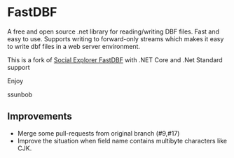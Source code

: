 FastDBF
=======

A free and open source .net library for reading/writing DBF files. Fast and easy to use. Supports writing to forward-only streams which makes it easy to write dbf files in a web server environment.

This is a fork of [Social Explorer FastDBF](https://github.com/SocialExplorer/FastDBF) 
with .NET Core and .Net Standard support

Enjoy

ssunbob

## Improvements
* Merge some pull-requests from original branch (#9,#17)
* Improve the situation when field name contains multibyte characters like CJK. 